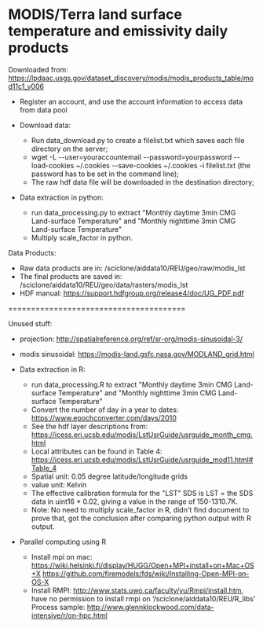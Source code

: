 # MODIS/Terra land surface temperature and emissivity daily products


Downloaded from:
https://lpdaac.usgs.gov/dataset_discovery/modis/modis_products_table/mod11c1_v006

- Register an account, and use the account information to access data from data pool
- Download data:
    -  Run data_download.py to create a filelist.txt which saves each file directory on the server;
    -  wget -L --user=youraccountemail --password=yourpassword --load-cookies ~/.cookies --save-cookies ~/.cookies -i filelist.txt (the password has to be set in the command line);
    -  The raw hdf data file will be downloaded in the destination directory;


- Data extraction in python:
    - run data_processing.py to extract "Monthly daytime 3min CMG Land-surface Temperature" and "Monthly nighttime 3min CMG Land-surface Temperature"
    - Multiply scale_factor in python.



Data Products:
- Raw data products are in: /sciclone/aiddata10/REU/geo/raw/modis_lst
- The final products are saved in: /sciclone/aiddata10/REU/geo/data/rasters/modis_lst
- HDF manual: https://support.hdfgroup.org/release4/doc/UG_PDF.pdf



=======================================

Unused stuff:

- projection: http://spatialreference.org/ref/sr-org/modis-sinusoidal-3/
- modis sinusoidal: https://modis-land.gsfc.nasa.gov/MODLAND_grid.html


- Data extraction in R:
    - run data_processing.R to extract "Monthly daytime 3min CMG Land-surface Temperature" and "Monthly nighttime 3min CMG Land-surface Temperature"
    - Convert the number of day in a year to dates: https://www.epochconverter.com/days/2010
    - See the hdf layer descriptions from: https://icess.eri.ucsb.edu/modis/LstUsrGuide/usrguide_month_cmg.html
    - Local attributes can be found in Table 4: https://icess.eri.ucsb.edu/modis/LstUsrGuide/usrguide_mod11.html#Table_4
    - Spatial unit: 0.05 degree latitude/longitude grids
    - value unit: Kelvin
    - The effective calibration formula for the "LST" SDS is LST = the SDS data in uint16 * 0.02, giving a value in the range of 150-1310.7K.
    - Note: No need to multiply scale_factor in R, didn't find document to prove that, got the conclusion after comparing python output with R output.


- Parallel computing using R
    - Install mpi on mac: https://wiki.helsinki.fi/display/HUGG/Open+MPI+install+on+Mac+OS+X
https://github.com/firemodels/fds/wiki/Installing-Open-MPI-on-OS-X
    - Install RMPI: http://www.stats.uwo.ca/faculty/yu/Rmpi/install.htm, have no permission to install rmpi on ‘/sciclone/aiddata10/REU/R_libs’
Process sample: http://www.glennklockwood.com/data-intensive/r/on-hpc.html

